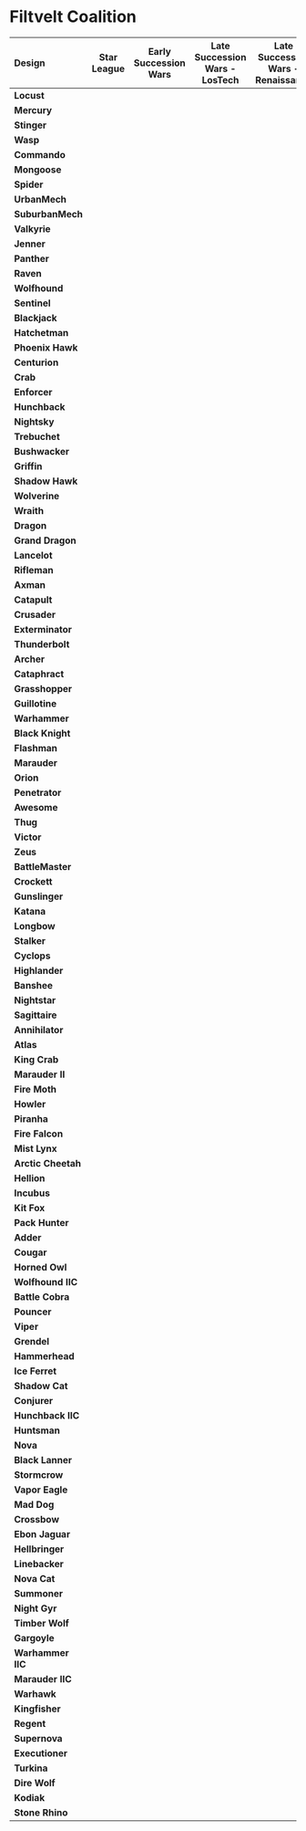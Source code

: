 # Filtvelt Coalition

| Design | Star League | Early Succession Wars | Late Succession Wars - LosTech | Late Succession Wars - Renaissance | Clan Invasion | Civil War | Jihad | Early Republic | Late Republic | Dark Ages | ilClan |
| :--- | :---: | :---: | :---: | :---: | :---: | :---: | :---: | :---: | :---: | :---: | :---: |
| **Locust** |     |     |     |     |     |     |  ●  |  ●  |  ●  |  ●  |  ●  |
| **Mercury** |     |     |     |     |     |     |     |     |     |     |     |
| **Stinger** |     |     |     |     |     |     |  ●  |  ●  |  ●  |  ●  |  ●  |
| **Wasp** |     |     |     |     |     |     |  ●  |  ●  |  ●  |  ●  |  ●  |
| **Commando** |     |     |     |     |     |     |  ●  |  ●  |  ●  |  ●  |  ●  |
| **Mongoose** |     |     |     |     |     |     |     |     |     |     |     |
| **Spider** |     |     |     |     |     |     |  ●  |  ●  |  ●  |  ●  |  ●  |
| **UrbanMech** |     |     |     |     |     |     |  ●  |  ●  |  ●  |  ●  |  ●  |
| **SuburbanMech** |     |     |     |     |     |     |  ●  |  ●  |  ●  |     |     |
| **Valkyrie** |     |     |     |     |     |     |  ●  |  ●  |  ●  |  ●  |  ●  |
| **Jenner** |     |     |     |     |     |     |  ●  |  ●  |  ●  |     |     |
| **Panther** |     |     |     |     |     |     |  ●  |  ●  |  ●  |  ●  |  ●  |
| **Raven** |     |     |     |     |     |     |     |     |     |     |     |
| **Wolfhound** |     |     |     |     |     |     |  ●  |  ●  |  ●  |     |     |
| **Sentinel** |     |     |     |     |     |     |  ●  |  ●  |  ●  |  ●  |  ●  |
| **Blackjack** |     |     |     |     |     |     |  ●  |  ●  |  ●  |  ●  |  ●  |
| **Hatchetman** |     |     |     |     |     |     |  ●  |  ●  |  ●  |  ●  |  ●  |
| **Phoenix Hawk** |     |     |     |     |     |     |  ●  |  ●  |  ●  |  ●  |  ●  |
| **Centurion** |     |     |     |     |     |     |  ●  |  ●  |  ●  |  ●  |  ●  |
| **Crab** |     |     |     |     |     |     |     |     |     |     |     |
| **Enforcer** |     |     |     |     |     |     |  ●  |  ●  |  ●  |     |     |
| **Hunchback** |     |     |     |     |     |     |  ●  |  ●  |  ●  |  ●  |  ●  |
| **Nightsky** |     |     |     |     |     |     |     |     |     |     |     |
| **Trebuchet** |     |     |     |     |     |     |  ●  |  ●  |  ●  |  ●  |  ●  |
| **Bushwacker** |     |     |     |     |     |     |     |     |     |     |     |
| **Griffin** |     |     |     |     |     |     |  ●  |  ●  |  ●  |  ●  |  ●  |
| **Shadow Hawk** |     |     |     |     |     |     |  ●  |  ●  |  ●  |  ●  |  ●  |
| **Wolverine** |     |     |     |     |     |     |  ●  |  ●  |  ●  |  ●  |  ●  |
| **Wraith** |     |     |     |     |     |     |     |     |     |     |     |
| **Dragon** |     |     |     |     |     |     |     |     |     |     |     |
| **Grand Dragon** |     |     |     |     |     |     |     |     |     |     |     |
| **Lancelot** |     |     |     |     |     |     |     |     |     |     |     |
| **Rifleman** |     |     |     |     |     |     |  ●  |  ●  |  ●  |  ●  |  ●  |
| **Axman** |     |     |     |     |     |     |  ●  |  ●  |  ●  |  ●  |  ●  |
| **Catapult** |     |     |     |     |     |     |  ●  |  ●  |  ●  |  ●  |  ●  |
| **Crusader** |     |     |     |     |     |     |  ●  |  ●  |  ●  |  ●  |  ●  |
| **Exterminator** |     |     |     |     |     |     |     |     |     |     |     |
| **Thunderbolt** |     |     |     |     |     |     |  ●  |  ●  |  ●  |  ●  |  ●  |
| **Archer** |     |     |     |     |     |     |  ●  |  ●  |  ●  |  ●  |  ●  |
| **Cataphract** |     |     |     |     |     |     |  ●  |  ●  |  ●  |  ●  |  ●  |
| **Grasshopper** |     |     |     |     |     |     |  ●  |  ●  |  ●  |  ●  |  ●  |
| **Guillotine** |     |     |     |     |     |     |  ●  |     |     |     |     |
| **Warhammer** |     |     |     |     |     |     |  ●  |  ●  |  ●  |  ●  |  ●  |
| **Black Knight** |     |     |     |     |     |     |     |  ●  |  ●  |  ●  |  ●  |
| **Flashman** |     |     |     |     |     |     |     |     |     |     |     |
| **Marauder** |     |     |     |     |     |     |  ●  |  ●  |  ●  |  ●  |  ●  |
| **Orion** |     |     |     |     |     |     |  ●  |  ●  |  ●  |  ●  |  ●  |
| **Penetrator** |     |     |     |     |     |     |  ●  |  ●  |  ●  |  ●  |  ●  |
| **Awesome** |     |     |     |     |     |     |  ●  |  ●  |  ●  |  ●  |  ●  |
| **Thug** |     |     |     |     |     |     |     |     |     |     |     |
| **Victor** |     |     |     |     |     |     |  ●  |  ●  |  ●  |  ●  |  ●  |
| **Zeus** |     |     |     |     |     |     |  ●  |  ●  |  ●  |  ●  |  ●  |
| **BattleMaster** |     |     |     |     |     |     |  ●  |  ●  |  ●  |  ●  |  ●  |
| **Crockett** |     |     |     |     |     |     |     |     |     |     |     |
| **Gunslinger** |     |     |     |     |     |     |  ●  |  ●  |  ●  |  ●  |  ●  |
| **Katana** |     |     |     |     |     |     |     |     |     |     |     |
| **Longbow** |     |     |     |     |     |     |  ●  |  ●  |  ●  |  ●  |  ●  |
| **Stalker** |     |     |     |     |     |     |  ●  |  ●  |  ●  |  ●  |  ●  |
| **Cyclops** |     |     |     |     |     |     |  ●  |  ●  |  ●  |  ●  |  ●  |
| **Highlander** |     |     |     |     |     |     |     |     |  ●  |  ●  |  ●  |
| **Banshee** |     |     |     |     |     |     |  ●  |  ●  |  ●  |  ●  |     |
| **Nightstar** |     |     |     |     |     |     |     |     |     |     |     |
| **Sagittaire** |     |     |     |     |     |     |  ●  |  ●  |  ●  |  ●  |  ●  |
| **Annihilator** |     |     |     |     |     |     |     |     |     |     |     |
| **Atlas** |     |     |     |     |     |     |  ●  |  ●  |  ●  |  ●  |  ●  |
| **King Crab** |     |     |     |     |     |     |     |     |  ●  |  ●  |  ●  |
| **Marauder II** |     |     |     |     |     |     |     |     |     |     |     |
| **Fire Moth** |     |     |     |     |     |     |     |     |     |     |     |
| **Howler** |     |     |     |     |     |     |     |     |     |     |     |
| **Piranha** |     |     |     |     |     |     |     |     |     |     |     |
| **Fire Falcon** |     |     |     |     |     |     |     |     |     |     |     |
| **Mist Lynx** |     |     |     |     |     |     |     |     |     |     |     |
| **Arctic Cheetah** |     |     |     |     |     |     |     |     |     |     |     |
| **Hellion** |     |     |     |     |     |     |     |     |     |     |     |
| **Incubus** |     |     |     |     |     |     |     |     |     |  ●  |  ●  |
| **Kit Fox** |     |     |     |     |     |     |     |     |     |     |     |
| **Pack Hunter** |     |     |     |     |     |     |     |     |     |     |     |
| **Adder** |     |     |     |     |     |     |     |     |     |     |     |
| **Cougar** |     |     |     |     |     |     |     |     |     |     |     |
| **Horned Owl** |     |     |     |     |     |     |     |     |     |     |     |
| **Wolfhound IIC** |     |     |     |     |     |     |     |     |     |     |     |
| **Battle Cobra** |     |     |     |     |     |     |     |     |     |     |     |
| **Pouncer** |     |     |     |     |     |     |     |     |     |     |     |
| **Viper** |     |     |     |     |     |     |     |     |     |     |     |
| **Grendel** |     |     |     |     |     |     |     |     |     |     |     |
| **Hammerhead** |     |     |     |     |     |     |     |     |     |     |     |
| **Ice Ferret** |     |     |     |     |     |     |     |     |     |     |     |
| **Shadow Cat** |     |     |     |     |     |     |     |     |     |     |     |
| **Conjurer** |     |     |     |     |     |     |     |     |     |     |     |
| **Hunchback IIC** |     |     |     |     |     |     |     |     |     |     |     |
| **Huntsman** |     |     |     |     |     |     |     |     |     |     |     |
| **Nova** |     |     |     |     |     |     |     |     |     |     |     |
| **Black Lanner** |     |     |     |     |     |     |     |     |     |     |     |
| **Stormcrow** |     |     |     |     |     |     |     |     |     |     |     |
| **Vapor Eagle** |     |     |     |     |     |     |     |     |     |     |     |
| **Mad Dog** |     |     |     |     |     |     |     |     |     |     |     |
| **Crossbow** |     |     |     |     |     |     |     |     |     |     |     |
| **Ebon Jaguar** |     |     |     |     |     |     |     |     |     |     |     |
| **Hellbringer** |     |     |     |     |     |     |     |     |     |     |     |
| **Linebacker** |     |     |     |     |     |     |     |     |     |     |     |
| **Nova Cat** |     |     |     |     |     |     |     |     |     |     |     |
| **Summoner** |     |     |     |     |     |     |     |     |     |     |     |
| **Night Gyr** |     |     |     |     |     |     |     |     |     |     |     |
| **Timber Wolf** |     |     |     |     |     |     |     |     |     |     |     |
| **Gargoyle** |     |     |     |     |     |     |     |     |     |     |     |
| **Warhammer IIC** |     |     |     |     |     |     |     |     |     |     |     |
| **Marauder IIC** |     |     |     |     |     |     |     |     |     |     |     |
| **Warhawk** |     |     |     |     |     |     |     |     |     |     |     |
| **Kingfisher** |     |     |     |     |     |     |     |     |     |     |     |
| **Regent** |     |     |     |     |     |     |     |     |     |     |     |
| **Supernova** |     |     |     |     |     |     |     |     |     |     |     |
| **Executioner** |     |     |     |     |     |     |     |     |     |     |     |
| **Turkina** |     |     |     |     |     |     |     |     |     |     |     |
| **Dire Wolf** |     |     |     |     |     |     |     |     |     |     |     |
| **Kodiak** |     |     |     |     |     |     |     |     |     |     |     |
| **Stone Rhino** |     |     |     |     |     |     |     |     |     |     |     |


